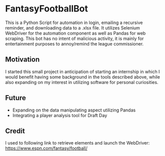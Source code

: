 # FantasyFootballBot
This is a Python Script for automation in login, emailing a recursive reminder, and downloading data to a .xlsx file. It utilizes Selenium WebDriver for the automation component as well as Pandas for web scraping. This bot has no intent of malicious activity, it is mainly for entertainment purposes to annoy/remind the league commissioner. 

## Motivation 
I started this small project in anticipation of starting an internship in which I would benefit having some background in the tools described above, while also expanding on my interest in utilizing software for personal curiosities.

## Future
- Expanding on the data manipulating aspect utilizing Pandas
- Integrating a player analysis tool for Draft Day

## Credit
I used to following link to retrieve elements and launch the WebDriver:
https://www.espn.com/fantasy/football/

